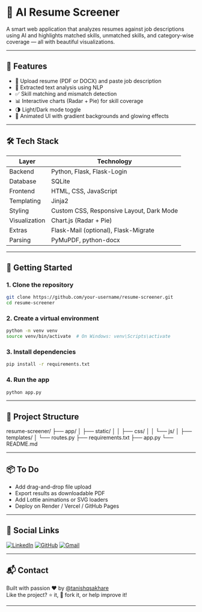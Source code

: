 # 🚀 AI Resume Screener

A smart web application that analyzes resumes against job descriptions using AI and highlights matched skills, unmatched skills, and category-wise coverage — all with beautiful visualizations.

---

## 📌 Features

- 📄 Upload resume (PDF or DOCX) and paste job description
- 🧠 Extracted text analysis using NLP
- ✅ Skill matching and mismatch detection
- 📊 Interactive charts (Radar + Pie) for skill coverage
- 🌗 Light/Dark mode toggle
- 🎨 Animated UI with gradient backgrounds and glowing effects

---

## 🛠️ Tech Stack

| Layer        | Technology                               |
|--------------|------------------------------------------|
| Backend      | Python, Flask, Flask-Login               |
| Database     | SQLite                                   |
| Frontend     | HTML, CSS, JavaScript                    |
| Templating   | Jinja2                                   |
| Styling      | Custom CSS, Responsive Layout, Dark Mode |
| Visualization| Chart.js (Radar + Pie)                   |
| Extras       | Flask-Mail (optional), Flask-Migrate     |
| Parsing      | PyMuPDF, python-docx                     |

---

## 🚀 Getting Started

### 1. Clone the repository

```bash
git clone https://github.com/your-username/resume-screener.git
cd resume-screener
```

### 2. Create a virtual environment

```bash
python -m venv venv
source venv/bin/activate  # On Windows: venv\Scripts\activate
```

### 3. Install dependencies

```bash
pip install -r requirements.txt
```

### 4. Run the app

```bash
python app.py
```

---

## 📁 Project Structure

resume-screener/
├── app/
│   ├── static/
│   │   ├── css/
│   │   └── js/
│   ├── templates/
│   └── routes.py
├── requirements.txt
├── app.py
└── README.md

---

## 📦 To Do

-  Add drag-and-drop file upload  
-  Export results as downloadable PDF  
-  Add Lottie animations or SVG loaders  
-  Deploy on Render / Vercel / GitHub Pages

---

## 🔗 Social Links

[![LinkedIn](https://img.shields.io/badge/LinkedIn-blue?style=for-the-badge&logo=linkedin)](https://www.linkedin.com/in/tanishqsakhare)
[![GitHub](https://img.shields.io/badge/GitHub-black?style=for-the-badge&logo=github)](https://github.com/tanishqsakhare)
[![Gmail](https://img.shields.io/badge/Gmail-red?style=for-the-badge&logo=gmail)](mailto:tanishqsakhare@gmail.com)

---

## 📬 Contact

Built with passion ❤️ by [@tanishqsakhare](https://github.com/tanishqsakhare)  
Like the project? ⭐ it, 🍴 fork it, or help improve it!

---

